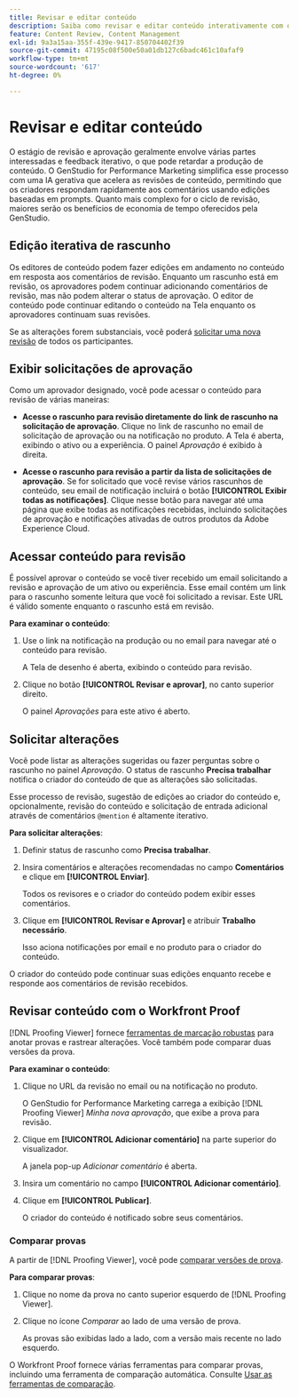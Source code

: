 ```yaml
---
title: Revisar e editar conteúdo
description: Saiba como revisar e editar conteúdo interativamente com o Adobe GenStudio for Performance Marketing.
feature: Content Review, Content Management
exl-id: 9a3a15aa-355f-439e-9417-850704402f39
source-git-commit: 47195c08f500e50a01db127c6badc461c10afaf9
workflow-type: tm+mt
source-wordcount: '617'
ht-degree: 0%

---
```


# Revisar e editar conteúdo

O estágio de revisão e aprovação geralmente envolve várias partes interessadas e feedback iterativo, o que pode retardar a produção de conteúdo. O GenStudio for Performance Marketing simplifica esse processo com uma IA gerativa que acelera as revisões de conteúdo, permitindo que os criadores respondam rapidamente aos comentários usando edições baseadas em prompts. Quanto mais complexo for o ciclo de revisão, maiores serão os benefícios de economia de tempo oferecidos pela GenStudio.

## Edição iterativa de rascunho

Os editores de conteúdo podem fazer edições em andamento no conteúdo em resposta aos comentários de revisão. Enquanto um rascunho está em revisão, os aprovadores podem continuar adicionando comentários de revisão, mas não podem alterar o status de aprovação. O editor de conteúdo pode continuar editando o conteúdo na Tela enquanto os aprovadores continuam suas revisões.

Se as alterações forem substanciais, você poderá [solicitar uma nova revisão](/help/user-guide/approvals/request-review.md#request-new-approval) de todos os participantes.

## Exibir solicitações de aprovação

Como um aprovador designado, você pode acessar o conteúdo para revisão de várias maneiras:

* **Acesse o rascunho para revisão diretamente do link de rascunho na solicitação de aprovação**. Clique no link de rascunho no email de solicitação de aprovação ou na notificação no produto. A Tela é aberta, exibindo o ativo ou a experiência. O painel _Aprovação_ é exibido à direita.

* **Acesse o rascunho para revisão a partir da lista de solicitações de aprovação**. Se for solicitado que você revise vários rascunhos de conteúdo, seu email de notificação incluirá o botão **[!UICONTROL Exibir todas as notificações]**. Clique nesse botão para navegar até uma página que exibe todas as notificações recebidas, incluindo solicitações de aprovação e notificações ativadas de outros produtos da Adobe Experience Cloud.

## Acessar conteúdo para revisão

É possível aprovar o conteúdo se você tiver recebido um email solicitando a revisão e aprovação de um ativo ou experiência. Esse email contém um link para o rascunho somente leitura que você foi solicitado a revisar. Este URL é válido somente enquanto o rascunho está em revisão.

**Para examinar o conteúdo**:

1. Use o link na notificação na produção ou no email para navegar até o conteúdo para revisão.

   A Tela de desenho é aberta, exibindo o conteúdo para revisão.

1. Clique no botão **[!UICONTROL Revisar e aprovar]**, no canto superior direito.

   O painel _Aprovações_ para este ativo é aberto.

## Solicitar alterações

Você pode listar as alterações sugeridas ou fazer perguntas sobre o rascunho no painel _Aprovação_. O status de rascunho **Precisa trabalhar** notifica o criador do conteúdo de que as alterações são solicitadas.

Esse processo de revisão, sugestão de edições ao criador do conteúdo e, opcionalmente, revisão do conteúdo e solicitação de entrada adicional através de comentários `@mention` é altamente iterativo.

**Para solicitar alterações**:

1. Definir status de rascunho como **Precisa trabalhar**.

1. Insira comentários e alterações recomendadas no campo **Comentários** e clique em **[!UICONTROL Enviar]**.

   Todos os revisores e o criador do conteúdo podem exibir esses comentários.

1. Clique em **[!UICONTROL Revisar e Aprovar]** e atribuir **Trabalho necessário**.

   Isso aciona notificações por email e no produto para o criador do conteúdo.

O criador do conteúdo pode continuar suas edições enquanto recebe e responde aos comentários de revisão recebidos.

## Revisar conteúdo com o Workfront Proof

[!DNL Proofing Viewer] fornece [ferramentas de marcação robustas](https://experienceleague.adobe.com/pt-br/docs/workfront/using/review-and-approve-work/proofing/review-proofs-in-workfront/comment-on-a-proof/comment-on-proof-1) para anotar provas e rastrear alterações. Você também pode comparar duas versões da prova.

**Para examinar o conteúdo**:

1. Clique no URL da revisão no email ou na notificação no produto.

   O GenStudio for Performance Marketing carrega a exibição [!DNL Proofing Viewer] _Minha nova aprovação_, que exibe a prova para revisão.

1. Clique em **[!UICONTROL Adicionar comentário]** na parte superior do visualizador.

   A janela pop-up _Adicionar comentário_ é aberta.

1. Insira um comentário no campo **[!UICONTROL Adicionar comentário]**.

1. Clique em **[!UICONTROL Publicar]**.

   O criador do conteúdo é notificado sobre seus comentários.

### Comparar provas

A partir de [!DNL Proofing Viewer], você pode [comparar versões de prova](https://experienceleague.adobe.com/pt-br/docs/workfront/using/workfront-proof/work-with-proofs-in-wf-proof/review-proofs-web-proofing-viewer/compare-proofs).

**Para comparar provas**:

1. Clique no nome da prova no canto superior esquerdo de [!DNL Proofing Viewer].

1. Clique no ícone _Comparar_ ao lado de uma versão de prova.

   As provas são exibidas lado a lado, com a versão mais recente no lado esquerdo.

O Workfront Proof fornece várias ferramentas para comparar provas, incluindo uma ferramenta de comparação automática. Consulte [Usar as ferramentas de comparação](https://experienceleague.adobe.com/pt-br/docs/workfront/using/workfront-proof/work-with-proofs-in-wf-proof/review-proofs-web-proofing-viewer/compare-proofs#use-the-compare-tools).

